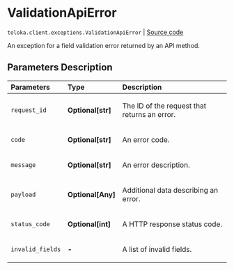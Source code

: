 # ValidationApiError
`toloka.client.exceptions.ValidationApiError` | [Source code](https://github.com/Toloka/toloka-kit/blob/v1.2.3/src/client/exceptions.py#L92)

An exception for a field validation error returned by an API method.

## Parameters Description

| Parameters | Type | Description |
| :----------| :----| :-----------|
`request_id`|**Optional\[str\]**|<p>The ID of the request that returns an error.</p>
`code`|**Optional\[str\]**|<p>An error code.</p>
`message`|**Optional\[str\]**|<p>An error description.</p>
`payload`|**Optional\[Any\]**|<p>Additional data describing an error.</p>
`status_code`|**Optional\[int\]**|<p>A HTTP response status code.</p>
`invalid_fields`|**-**|<p>A list of invalid fields.</p>
